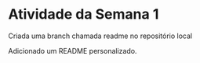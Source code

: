 # Atividade da Semana 1

Criada uma branch chamada readme no repositório local

Adicionado um README personalizado.